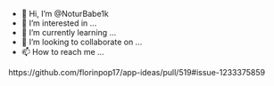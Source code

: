 - 👋 Hi, I’m @NoturBabe1k
- 👀 I’m interested in ...
- 🌱 I’m currently learning ...
- 💞️ I’m looking to collaborate on ...
- 📫 How to reach me ...

<!---
NoturBabe1k/NoturBabe1k is a ✨ special ✨ repository because its `README.md` (this file) appears on your GitHub profile.
You can click the Preview link to take a look at your changes.
--->https://github.com/florinpop17/app-ideas/pull/519#issue-1233375859
